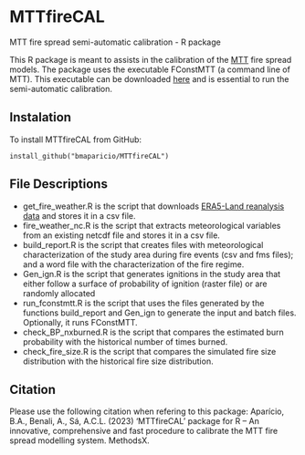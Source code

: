 # MTTfireCAL
MTT fire spread semi-automatic calibration - R package

This R package is meant to assists in the calibration of the [MTT](https://cdnsciencepub.com/doi/abs/10.1139/x02-068) fire spread models. The package uses the executable FConstMTT (a command line of MTT). This executable can be downloaded [here](https://www.alturassolutions.com/FB/FB_API.htm) and is essential to run the semi-automatic calibration.

## Instalation
To install MTTfireCAL from GitHub:
```
install_github("bmaparicio/MTTfireCAL")
```

## File Descriptions
- get_fire_weather.R is the script that downloads [ERA5-Land reanalysis data](https://www.ecmwf.int/en/era5-land) and stores it in a csv file.
- fire_weather_nc.R is the script that extracts meteorological variables from an existing netcdf file and stores it in a csv file.
- build_report.R is the script that creates files with meteorological characterization of the study area during fire events (csv and fms files); and a word file with the characterization of the fire regime.
- Gen_ign.R is the script that generates ignitions in the study area that either follow a surface of probability of ignition (raster file) or are randomly allocated
- run_fconstmtt.R is the script that uses the files generated by the functions build_report and Gen_ign to generate the input and batch files. Optionally, it runs FConstMTT. 
- check_BP_nxburned.R is the script that compares the estimated burn probability with the historical number of times burned.
- check_fire_size.R is the script that compares the simulated fire size distribution with the historical fire size distribution.

## Citation
Please use the following citation when refering to this package:
Aparício, B.A., Benali, A., Sá, A.C.L. (2023) ‘MTTfireCAL’ package for R – An innovative, comprehensive and fast procedure to calibrate the MTT fire spread modelling system. MethodsX.
